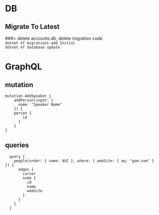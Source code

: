 # DB

## Migrate To Latest 
###= delete accounts.db, delete migration code  
``dotnet ef migrations add Initial``  
``dotnet ef database update``  

# GraphQL 

## mutation 

~~~~
mutation AddSpeaker {
    addPerson(input: {
      name: "Speaker Name"
    }) {
    person {
        id
      }
    }
}
~~~~

## queries

~~~~ 
  query {
    people(order: { name: ASC }, where: { webSite: { eq: "gam.com" } }) {
      edges {
        cursor
        node {
          id
          name
          webSite
        }
      }
    }
  }
~~~~